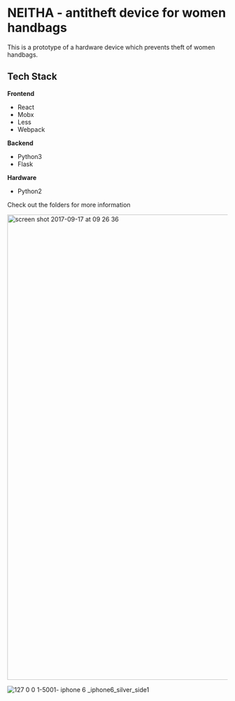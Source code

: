 # NEITHA - antitheft device for women handbags

This is a prototype of a hardware device which prevents theft of women handbags.

## Tech Stack
**Frontend**
- React
- Mobx
- Less
- Webpack

**Backend**
- Python3
- Flask

**Hardware**
- Python2

Check out the folders for more information

<img width="1063" alt="screen shot 2017-09-17 at 09 26 36" src="https://user-images.githubusercontent.com/3121306/30518902-55b937f0-9b8a-11e7-98c9-2c2807ccf26a.png">

![127 0 0 1-5001- iphone 6 _iphone6_silver_side1](https://user-images.githubusercontent.com/3121306/30248810-5aed5824-962f-11e7-82f4-80694453522e.png)
